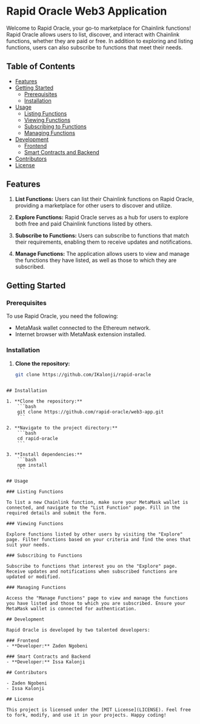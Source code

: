 # Rapid Oracle Web3 Application

Welcome to Rapid Oracle, your go-to marketplace for Chainlink functions! Rapid Oracle allows users to list, discover, and interact with Chainlink functions, whether they are paid or free. In addition to exploring and listing functions, users can also subscribe to functions that meet their needs.

## Table of Contents
- [Features](#features)
- [Getting Started](#getting-started)
  - [Prerequisites](#prerequisites)
  - [Installation](#installation)
- [Usage](#usage)
  - [Listing Functions](#listing-functions)
  - [Viewing Functions](#viewing-functions)
  - [Subscribing to Functions](#subscribing-to-functions)
  - [Managing Functions](#managing-functions)
- [Development](#development)
  - [Frontend](#frontend)
  - [Smart Contracts and Backend](#smart-contracts-and-backend)
- [Contributors](#contributors)
- [License](#license)

## Features

1. **List Functions:** Users can list their Chainlink functions on Rapid Oracle, providing a marketplace for other users to discover and utilize.

2. **Explore Functions:** Rapid Oracle serves as a hub for users to explore both free and paid Chainlink functions listed by others.

3. **Subscribe to Functions:** Users can subscribe to functions that match their requirements, enabling them to receive updates and notifications.

4. **Manage Functions:** The application allows users to view and manage the functions they have listed, as well as those to which they are subscribed.

## Getting Started

### Prerequisites

To use Rapid Oracle, you need the following:

- MetaMask wallet connected to the Ethereum network.
- Internet browser with MetaMask extension installed.

### Installation
1. **Clone the repository:**
   ```bash
   git clone https://github.com/IKalonji/rapid-oracle
```

## Installation

1. **Clone the repository:**
    ```bash
    git clone https://github.com/rapid-oracle/web3-app.git
    ```

2. **Navigate to the project directory:**
    ```bash
    cd rapid-oracle
    ```

3. **Install dependencies:**
    ```bash
    npm install
    ```

## Usage

### Listing Functions

To list a new Chainlink function, make sure your MetaMask wallet is connected, and navigate to the "List Function" page. Fill in the required details and submit the form.

### Viewing Functions

Explore functions listed by other users by visiting the "Explore" page. Filter functions based on your criteria and find the ones that suit your needs.

### Subscribing to Functions

Subscribe to functions that interest you on the "Explore" page. Receive updates and notifications when subscribed functions are updated or modified.

### Managing Functions

Access the "Manage Functions" page to view and manage the functions you have listed and those to which you are subscribed. Ensure your MetaMask wallet is connected for authentication.

## Development

Rapid Oracle is developed by two talented developers:

### Frontend
- **Developer:** Zaden Ngobeni

### Smart Contracts and Backend
- **Developer:** Issa Kalonji

## Contributors

- Zaden Ngobeni
- Issa Kalonji

## License

This project is licensed under the [MIT License](LICENSE). Feel free to fork, modify, and use it in your projects. Happy coding!